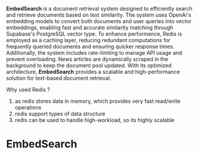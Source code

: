

**EmbedSearch** is a document retrieval system designed to efficiently search and retrieve documents based on text similarity. The system uses OpenAi's embedding models to convert both documents and user queries into vector embeddings, enabling fast and accurate similarity matching through Supabase's PostgreSQL vector type. To enhance performance, Redis is employed as a caching layer, reducing redundant computations for frequently queried documents and ensuring quicker response times. Additionally, the system includes rate-limiting to manage API usage and prevent overloading. News articles are dynamically scraped in the background to keep the document pool updated. With its optimized architecture, **EmbedSearch** provides a scalable and high-performance solution for text-based document retrieval.

Why used Redis ?

1. as redis stores data in memory, which provides very fast read/write operations
2. redis support types of data structure
3. redis can be used to handle high-workload, so its highly scalable
# EmbedSearch
